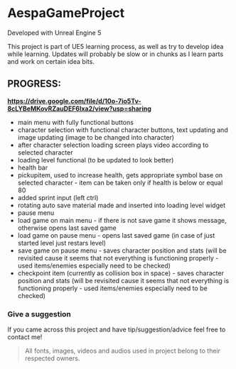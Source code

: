 # AespaGameProject

Developed with Unreal Engine 5

This project is part of UE5 learning process, as well as try to develop idea while learning. Updates will probably be slow or in chunks as I learn parts and work on certain idea bits.

## **PROGRESS**:
__https://drive.google.com/file/d/10o-7io5Tv-8cLYBeMKovRZauDEF6lxa2/view?usp=sharing__
- main menu with fully functional buttons
- character selection with functional character buttons, text updating and image updating (image to be changed into character)
- after character selection loading screen plays video according to selected character
- loading level functional (to be updated to look better)
- health bar
- pickupitem, used to increase health, gets appropriate symbol base on selected character - item can be taken only if health is below or equal 80
- added sprint input (left ctrl)
- rotating auto save material made and inserted into loading level widget
- pause menu
- load game on main menu - if there is not save game it shows message, otherwise opens last saved game
- load game on pause menu - opens last saved game (in case of just started level just restars level)
- save game on pause menu - saves character position and stats (will be revisited cause it seems that not everything is functioning properly - used items/enemies especially need to be checked)
- checkpoint item (currently as collision box in space) - saves character position and stats (will be revisited cause it seems that not everything is functioning properly - used items/enemies especially need to be checked)

###
### Give a suggestion
If you came across this project and have tip/suggestion/advice feel free to contact me!

> All fonts, images, videos and audios used in project belong to their respected owners.
